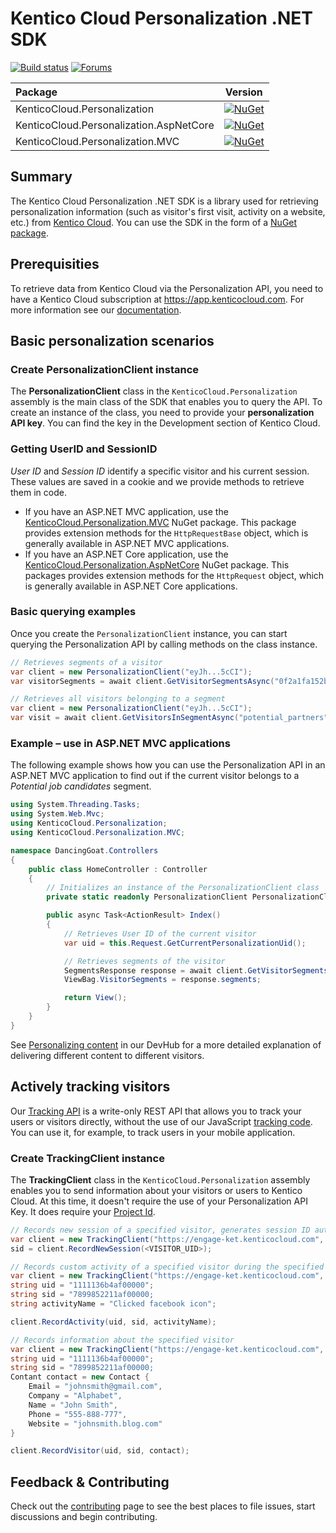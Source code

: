 # Kentico Cloud Personalization .NET SDK

[![Build status](https://ci.appveyor.com/api/projects/status/bbn6iy1yok766yux/branch/master?svg=true)](https://ci.appveyor.com/project/kentico/personalization-sdk-net/branch/master) [![Forums](https://img.shields.io/badge/chat-on%20forums-orange.svg)](https://forums.kenticocloud.com)


| Package | Version |
| :-- | :--: |
| KenticoCloud.Personalization | [![NuGet](https://img.shields.io/nuget/v/KenticoCloud.Personalization.svg)](https://www.nuget.org/packages/KenticoCloud.Personalization) |
| KenticoCloud.Personalization.AspNetCore | [![NuGet](https://img.shields.io/nuget/v/KenticoCloud.Personalization.AspNetCore.svg)](https://www.nuget.org/packages/KenticoCloud.Personalization.AspNetCore) |
| KenticoCloud.Personalization.MVC | [![NuGet](https://img.shields.io/nuget/v/KenticoCloud.Personalization.MVC.svg)](https://www.nuget.org/packages/KenticoCloud.Personalization.MVC) |


## Summary

The Kentico Cloud Personalization .NET SDK is a library used for retrieving personalization information (such as visitor's first visit, activity on a website, etc.) from [Kentico Cloud](https://kenticocloud.com/). You can use the SDK in the form of a [NuGet package](https://www.nuget.org/packages/KenticoCloud.Personalization).

## Prerequisities

To retrieve data from Kentico Cloud via the Personalization API, you need to have a Kentico Cloud subscription at <https://app.kenticocloud.com>. For more information see our [documentation](http://help.kenticocloud.com/).

## Basic personalization scenarios

### Create PersonalizationClient instance

The **PersonalizationClient** class in the `KenticoCloud.Personalization` assembly is the main class of the SDK that enables you to query the API. To create an instance of the class, you need to provide your **personalization API key**. You can find the key in the Development section of Kentico Cloud.

### Getting UserID and SessionID

_User ID_ and _Session ID_ identify a specific visitor and his current session. These values are saved in a cookie and we provide methods to retrieve them in code.

* If you have an ASP.NET MVC application, use the [KenticoCloud.Personalization.MVC](https://www.nuget.org/packages/KenticoCloud.Personalization.MVC) NuGet package. This package provides extension methods for the `HttpRequestBase` object, which is generally available in ASP.NET MVC applications.
* If you have an ASP.NET Core application, use the [KenticoCloud.Personalization.AspNetCore](https://www.nuget.org/packages/KenticoCloud.Personalization.AspNetCore) NuGet package. This packages provides extension methods for the `HttpRequest` object, which is generally available in ASP.NET Core applications.

### Basic querying examples

Once you create the `PersonalizationClient` instance, you can start querying the Personalization API by calling methods on the class instance.

```C#
// Retrieves segments of a visitor
var client = new PersonalizationClient("eyJh...5cCI");
var visitorSegments = await client.GetVisitorSegmentsAsync("0f2a1fa152b8e92d");
```

```C#
// Retrieves all visitors belonging to a segment
var client = new PersonalizationClient("eyJh...5cCI");
var visit = await client.GetVisitorsInSegmentAsync("potential_partners");
```

### Example – use in ASP.NET MVC applications

The following example shows how you can use the Personalization API in an ASP.NET MVC application to find out if the current visitor belongs to a *Potential job candidates* segment.

```C#
using System.Threading.Tasks;
using System.Web.Mvc;
using KenticoCloud.Personalization;
using KenticoCloud.Personalization.MVC;

namespace DancingGoat.Controllers
{
    public class HomeController : Controller
    {
        // Initializes an instance of the PersonalizationClient class
        private static readonly PersonalizationClient PersonalizationClient = new PersonalizationClient(<YOUR_API_KEY);

        public async Task<ActionResult> Index()
        {
            // Retrieves User ID of the current visitor
            var uid = this.Request.GetCurrentPersonalizationUid();

            // Retrieves segments of the visitor
            SegmentsResponse response = await client.GetVisitorSegmentsAsync(uid);
            ViewBag.VisitorSegments = response.segments;

            return View();
        }
    }
}
```

See [Personalizing content](https://developer.kenticocloud.com/docs/personalizing-content) in our DevHub for a more detailed explanation of delivering different content to different visitors.

## Actively tracking visitors

Our [Tracking API](https://developer.kenticocloud.com/reference#tracking-api-beta) is a write-only REST API that allows you to track your users or visitors directly, without the use of our JavaScript [tracking code](https://developer.kenticocloud.com/docs/enable-tracking). You can use it, for example, to track users in your mobile application.

### Create TrackingClient instance

The **TrackingClient** class in the `KenticoCloud.Personalization` assembly enables you to send information about your visitors or users to Kentico Cloud. At this time, it doesn't require the use of your Personalization API Key. It does require your [Project Id](https://developer.kenticocloud.com/docs/using-delivery-api#section-getting-project-id). 

```C#
// Records new session of a specified visitor, generates session ID automatically (and returns it)
var client = new TrackingClient("https://engage-ket.kenticocloud.com", Guid.Parse("38af179c-40ba-42e7-a5ca-33b8cdcc0d45"));
sid = client.RecordNewSession(<VISITOR_UID>);
```

```C#
// Records custom activity of a specified visitor during the specified session
var client = new TrackingClient("https://engage-ket.kenticocloud.com", Guid.Parse("38af179c-40ba-42e7-a5ca-33b8cdcc0d45"));
string uid = "1111136b4af00000";
string sid = "7899852211af00000;
string activityName = "Clicked facebook icon";

client.RecordActivity(uid, sid, activityName);
```

```C#
// Records information about the specified visitor
var client = new TrackingClient("https://engage-ket.kenticocloud.com", Guid.Parse("38af179c-40ba-42e7-a5ca-33b8cdcc0d45"));
string uid = "1111136b4af00000";
string sid = "7899852211af00000;
Contant contact = new Contact {
    Email = "johnsmith@gmail.com",
    Company = "Alphabet",
    Name = "John Smith",
    Phone = "555-888-777",
    Website = "johnsmith.blog.com"    
}

client.RecordVisitor(uid, sid, contact);
```



## Feedback & Contributing
Check out the [contributing](https://github.com/Kentico/personalization-sdk-net/blob/master/CONTRIBUTING.md) page to see the best places to file issues, start discussions and begin contributing.
